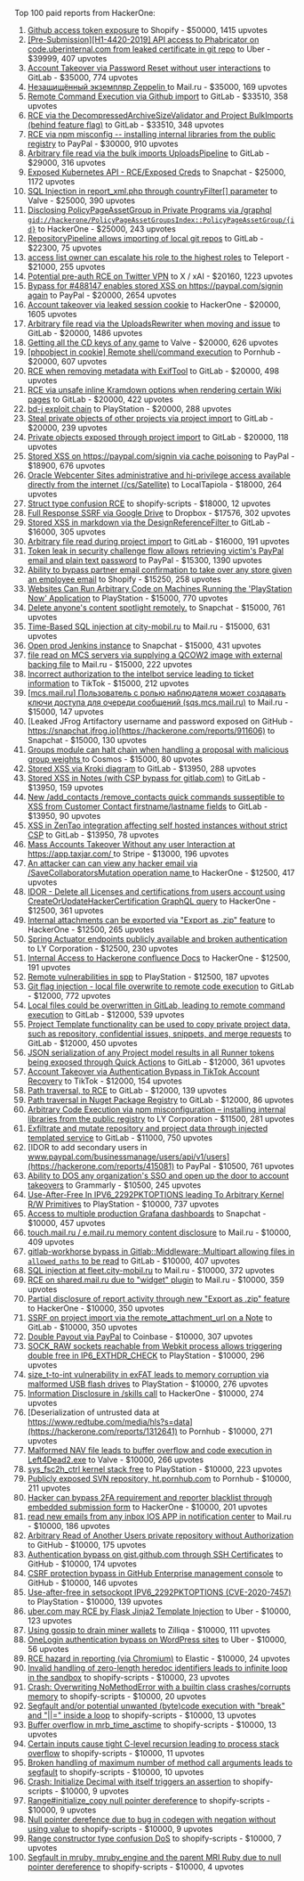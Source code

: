 Top 100 paid reports from HackerOne:

1. [Github access token exposure](https://hackerone.com/reports/1087489) to Shopify - $50000, 1415 upvotes
2. [[Pre-Submission][H1-4420-2019] API access to Phabricator on code.uberinternal.com from leaked certificate in git repo](https://hackerone.com/reports/591813) to Uber - $39999, 407 upvotes
3. [Account Takeover via Password Reset without user interactions](https://hackerone.com/reports/2293343) to GitLab - $35000, 774 upvotes
4. [Незащищённый экземпляр Zeppelin ](https://hackerone.com/reports/992564) to Mail.ru - $35000, 169 upvotes
5. [Remote Command Execution via Github import](https://hackerone.com/reports/1679624) to GitLab - $33510, 358 upvotes
6. [RCE via the DecompressedArchiveSizeValidator and Project BulkImports (behind feature flag)](https://hackerone.com/reports/1609965) to GitLab - $33510, 348 upvotes
7. [RCE via npm misconfig -- installing internal libraries from the public registry](https://hackerone.com/reports/925585) to PayPal - $30000, 910 upvotes
8. [Arbitrary file read  via the bulk imports UploadsPipeline](https://hackerone.com/reports/1439593) to GitLab - $29000, 316 upvotes
9. [Exposed Kubernetes API - RCE/Exposed Creds](https://hackerone.com/reports/455645) to Snapchat - $25000, 1172 upvotes
10. [SQL Injection in report_xml.php through countryFilter[] parameter](https://hackerone.com/reports/383127) to Valve - $25000, 390 upvotes
11. [Disclosing  PolicyPageAssetGroup in Private Programs via /graphql `gid://hackerone/PolicyPageAssetGroupsIndex::PolicyPageAssetGroup/{id}`](https://hackerone.com/reports/1618347) to HackerOne - $25000, 243 upvotes
12. [RepositoryPipeline allows importing of local git repos](https://hackerone.com/reports/1685822) to GitLab - $22300, 75 upvotes
13. [access list owner can escalate his role to the highest roles](https://hackerone.com/reports/2281075) to Teleport - $21000, 255 upvotes
14. [Potential pre-auth RCE on Twitter VPN](https://hackerone.com/reports/591295) to X / xAI - $20160, 1223 upvotes
15. [Bypass for #488147 enables stored XSS on https://paypal.com/signin again](https://hackerone.com/reports/510152) to PayPal - $20000, 2654 upvotes
16. [Account takeover via leaked session cookie](https://hackerone.com/reports/745324) to HackerOne - $20000, 1605 upvotes
17. [Arbitrary file read via the UploadsRewriter when moving and issue](https://hackerone.com/reports/827052) to GitLab - $20000, 1486 upvotes
18. [Getting all the CD keys of any game](https://hackerone.com/reports/391217) to Valve - $20000, 626 upvotes
19. [[phpobject in cookie] Remote shell/command execution](https://hackerone.com/reports/141956) to Pornhub - $20000, 607 upvotes
20. [RCE when removing metadata with ExifTool](https://hackerone.com/reports/1154542) to GitLab - $20000, 498 upvotes
21. [RCE via unsafe inline Kramdown options when rendering certain Wiki pages](https://hackerone.com/reports/1125425) to GitLab - $20000, 422 upvotes
22. [bd-j exploit chain](https://hackerone.com/reports/1379975) to PlayStation - $20000, 288 upvotes
23. [Steal private objects of other projects via project import](https://hackerone.com/reports/743953) to GitLab - $20000, 239 upvotes
24. [Private objects exposed through project import](https://hackerone.com/reports/767770) to GitLab - $20000, 118 upvotes
25. [Stored XSS on https://paypal.com/signin via cache poisoning](https://hackerone.com/reports/488147) to PayPal - $18900, 676 upvotes
26. [Oracle Webcenter Sites administrative and hi-privilege access available directly from the internet (/cs/Satellite)](https://hackerone.com/reports/170532) to LocalTapiola - $18000, 264 upvotes
27. [Struct type confusion RCE](https://hackerone.com/reports/181879) to shopify-scripts - $18000, 12 upvotes
28. [Full Response SSRF via Google Drive](https://hackerone.com/reports/1406938) to Dropbox - $17576, 302 upvotes
29. [Stored XSS in markdown via the DesignReferenceFilter ](https://hackerone.com/reports/1212067) to GitLab - $16000, 305 upvotes
30. [Arbitrary file read during project import](https://hackerone.com/reports/1132378) to GitLab - $16000, 191 upvotes
31. [Token leak in security challenge flow allows retrieving victim's PayPal email and plain text password](https://hackerone.com/reports/739737) to PayPal - $15300, 1390 upvotes
32. [Ability to bypass partner email confirmation to take over any store given an employee email](https://hackerone.com/reports/300305) to Shopify - $15250, 258 upvotes
33. [Websites Can Run Arbitrary Code on Machines Running the 'PlayStation Now' Application](https://hackerone.com/reports/873614) to PlayStation - $15000, 770 upvotes
34. [Delete anyone's content spotlight remotely.](https://hackerone.com/reports/1819832) to Snapchat - $15000, 761 upvotes
35. [Time-Based SQL injection at city-mobil.ru](https://hackerone.com/reports/868436) to Mail.ru - $15000, 631 upvotes
36. [Open prod Jenkins instance](https://hackerone.com/reports/231460) to Snapchat - $15000, 431 upvotes
37. [file read on MCS servers via supplying a QCOW2 image with external backing file](https://hackerone.com/reports/1024899) to Mail.ru - $15000, 222 upvotes
38. [Incorrect authorization to the intelbot service leading to ticket information](https://hackerone.com/reports/1328546) to TikTok - $15000, 212 upvotes
39. [[mcs.mail.ru] Пользователь с ролью наблюдателя может создавать ключи доступа для очереди сообщений (sqs.mcs.mail.ru)](https://hackerone.com/reports/1177451) to Mail.ru - $15000, 147 upvotes
40. [Leaked JFrog Artifactory  username and password exposed on GitHub - https://snapchat.jfrog.io](https://hackerone.com/reports/911606) to Snapchat - $15000, 130 upvotes
41. [Groups module can halt chain when handling a proposal with malicious group weights ](https://hackerone.com/reports/3018307) to Cosmos - $15000, 80 upvotes
42. [Stored XSS via Kroki diagram](https://hackerone.com/reports/1731349) to GitLab - $13950, 288 upvotes
43. [Stored XSS in Notes (with CSP bypass for gitlab.com)](https://hackerone.com/reports/1481207) to GitLab - $13950, 159 upvotes
44. [New /add_contacts /remove_contacts quick commands susseptible to XSS from Customer Contact firstname/lastname fields](https://hackerone.com/reports/1578400) to GitLab - $13950, 90 upvotes
45. [XSS in ZenTao integration affecting self hosted instances without strict CSP](https://hackerone.com/reports/1542510) to GitLab - $13950, 78 upvotes
46. [Mass Accounts Takeover Without any user Interaction  at https://app.taxjar.com/ ](https://hackerone.com/reports/1685970) to Stripe - $13000, 196 upvotes
47. [An attacker can can view any hacker email via  /SaveCollaboratorsMutation operation name ](https://hackerone.com/reports/2032716) to HackerOne - $12500, 417 upvotes
48. [IDOR - Delete all Licenses and certifications from users account using CreateOrUpdateHackerCertification GraphQL query](https://hackerone.com/reports/2122671) to HackerOne - $12500, 361 upvotes
49. [Internal attachments can be exported via "Export as .zip" feature](https://hackerone.com/reports/186230) to HackerOne - $12500, 265 upvotes
50. [Spring Actuator endpoints publicly available and broken authentication](https://hackerone.com/reports/838635) to LY Corporation - $12500, 230 upvotes
51. [Internal Access to Hackerone confluence Docs](https://hackerone.com/reports/3113398) to HackerOne - $12500, 191 upvotes
52. [Remote vulnerabilities in spp](https://hackerone.com/reports/2177925) to PlayStation - $12500, 187 upvotes
53. [Git flag injection - local file overwrite to remote code execution](https://hackerone.com/reports/658013) to GitLab - $12000, 772 upvotes
54. [Local files could be overwritten in GitLab, leading to remote command execution](https://hackerone.com/reports/587854) to GitLab - $12000, 539 upvotes
55. [Project Template functionality can be used to copy private project data, such as repository, confidential issues, snippets, and merge requests](https://hackerone.com/reports/689314) to GitLab - $12000, 450 upvotes
56. [JSON serialization of any Project model results in all Runner tokens being exposed through Quick Actions](https://hackerone.com/reports/509924) to GitLab - $12000, 361 upvotes
57. [Account Takeover via Authentication Bypass in TikTok Account Recovery](https://hackerone.com/reports/2443228) to TikTok - $12000, 154 upvotes
58. [Path traversal, to RCE](https://hackerone.com/reports/733072) to GitLab - $12000, 139 upvotes
59. [Path traversal in Nuget Package Registry](https://hackerone.com/reports/822262) to GitLab - $12000, 86 upvotes
60. [Arbitrary Code Execution via npm misconfiguration – installing internal libraries from the public registry](https://hackerone.com/reports/1043385) to LY Corporation - $11500, 281 upvotes
61. [Exfiltrate and mutate repository and project data through injected templated service](https://hackerone.com/reports/446585) to GitLab - $11000, 750 upvotes
62. [IDOR to add secondary users in www.paypal.com/businessmanage/users/api/v1/users](https://hackerone.com/reports/415081) to PayPal - $10500, 761 upvotes
63. [Ability to DOS any organization's SSO and open up the door to account takeovers](https://hackerone.com/reports/976603) to Grammarly - $10500, 245 upvotes
64. [Use-After-Free In IPV6_2292PKTOPTIONS leading To Arbitrary Kernel R/W Primitives](https://hackerone.com/reports/826026) to PlayStation - $10000, 737 upvotes
65. [Access to multiple production Grafana dashboards](https://hackerone.com/reports/663628) to Snapchat - $10000, 457 upvotes
66. [touch.mail.ru / e.mail.ru memory content disclosure](https://hackerone.com/reports/513236) to Mail.ru - $10000, 409 upvotes
67. [gitlab-workhorse bypass in Gitlab::Middleware::Multipart allowing files in `allowed_paths` to be read](https://hackerone.com/reports/850447) to GitLab - $10000, 407 upvotes
68. [SQL injection at fleet.city-mobil.ru](https://hackerone.com/reports/881901) to Mail.ru - $10000, 372 upvotes
69. [RCE on shared.mail.ru due to "widget" plugin](https://hackerone.com/reports/518637) to Mail.ru - $10000, 359 upvotes
70. [Partial disclosure of report activity through new "Export as .zip" feature](https://hackerone.com/reports/182358) to HackerOne - $10000, 350 upvotes
71. [SSRF on project import via the remote_attachment_url on a Note](https://hackerone.com/reports/826361) to GitLab - $10000, 350 upvotes
72. [Double Payout via PayPal](https://hackerone.com/reports/307239) to Coinbase - $10000, 307 upvotes
73. [SOCK_RAW sockets reachable from Webkit process allows triggering double free in IP6_EXTHDR_CHECK](https://hackerone.com/reports/943231) to PlayStation - $10000, 296 upvotes
74. [size_t-to-int vulnerability in exFAT leads to memory corruption via malformed USB flash drives](https://hackerone.com/reports/1340942) to PlayStation - $10000, 276 upvotes
75. [Information Disclosure in /skills call](https://hackerone.com/reports/188719) to HackerOne - $10000, 274 upvotes
76. [Deserialization of untrusted data at https://www.redtube.com/media/hls?s=data](https://hackerone.com/reports/1312641) to Pornhub - $10000, 271 upvotes
77. [Malformed NAV file leads to buffer overflow and code execution in Left4Dead2.exe](https://hackerone.com/reports/542180) to Valve - $10000, 266 upvotes
78. [sys_fsc2h_ctrl kernel stack free](https://hackerone.com/reports/2900606) to PlayStation - $10000, 223 upvotes
79. [Publicly exposed SVN repository, ht.pornhub.com](https://hackerone.com/reports/72243) to Pornhub - $10000, 211 upvotes
80. [Hacker can bypass 2FA requirement and reporter blacklist through embedded submission form](https://hackerone.com/reports/418767) to HackerOne - $10000, 201 upvotes
81. [read new emails from any inbox IOS APP in notification center](https://hackerone.com/reports/977212) to Mail.ru - $10000, 186 upvotes
82. [Arbitrary Read of Another Users private repository without Authorization](https://hackerone.com/reports/3124517) to GitHub - $10000, 175 upvotes
83. [Authentication bypass on gist.github.com through SSH Certificates](https://hackerone.com/reports/1901040) to GitHub - $10000, 174 upvotes
84. [CSRF protection bypass in GitHub Enterprise management console](https://hackerone.com/reports/1497169) to GitHub - $10000, 146 upvotes
85. [Use-after-free in setsockopt IPV6_2292PKTOPTIONS (CVE-2020-7457)](https://hackerone.com/reports/1441103) to PlayStation - $10000, 139 upvotes
86. [uber.com may RCE by Flask Jinja2 Template Injection](https://hackerone.com/reports/125980) to Uber - $10000, 123 upvotes
87. [Using gossip to drain miner wallets](https://hackerone.com/reports/1058879) to Zilliqa - $10000, 111 upvotes
88. [OneLogin authentication bypass on WordPress sites](https://hackerone.com/reports/136169) to Uber - $10000, 56 upvotes
89. [RCE hazard in reporting (via Chromium)](https://hackerone.com/reports/1168765) to Elastic - $10000, 24 upvotes
90. [Invalid handling of zero-length heredoc identifiers leads to infinite loop in the sandbox](https://hackerone.com/reports/187305) to shopify-scripts - $10000, 23 upvotes
91. [Crash: Overwriting NoMethodError with a builtin class crashes/corrupts memory](https://hackerone.com/reports/186723) to shopify-scripts - $10000, 20 upvotes
92. [Segfault and/or potential unwanted (byte)code execution with "break" and "||=" inside a loop](https://hackerone.com/reports/183356) to shopify-scripts - $10000, 13 upvotes
93. [Buffer overflow in mrb_time_asctime](https://hackerone.com/reports/188326) to shopify-scripts - $10000, 13 upvotes
94. [Certain inputs cause tight C-level recursion leading to process stack overflow](https://hackerone.com/reports/189633) to shopify-scripts - $10000, 11 upvotes
95. [Broken handling of maximum number of method call arguments leads to segfault](https://hackerone.com/reports/182484) to shopify-scripts - $10000, 10 upvotes
96. [Crash: Initialize Decimal with itself triggers an assertion](https://hackerone.com/reports/185775) to shopify-scripts - $10000, 9 upvotes
97. [Range#initialize_copy null pointer dereference](https://hackerone.com/reports/181685) to shopify-scripts - $10000, 9 upvotes
98. [Null pointer derefence due to bug in codegen with negation without using value](https://hackerone.com/reports/187536) to shopify-scripts - $10000, 9 upvotes
99. [Range constructor type confusion DoS](https://hackerone.com/reports/181910) to shopify-scripts - $10000, 7 upvotes
100. [Segfault in mruby, mruby_engine and the parent MRI Ruby due to null pointer dereference](https://hackerone.com/reports/181828) to shopify-scripts - $10000, 4 upvotes
